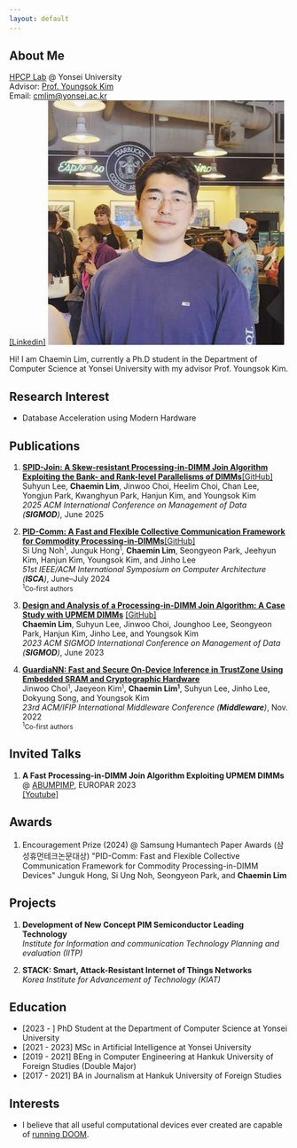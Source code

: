 ```yaml
---
layout: default
---
```


## About Me

<a href="https://hpcp.yonsei.ac.kr/">HPCP Lab</a> @ Yonsei University<br>
Advisor: <a href="https://hpcp.yonsei.ac.kr/~youngsok/">Prof. Youngsok Kim</a><br>
Email: cmlim@yonsei.ac.kr<br>
<a href="https://www.linkedin.com/in/chaemin-lim-038843263/">[Linkedin]</a>
<img class="profile-picture" src="chaemin.png">

Hi! I am Chaemin Lim, currently a Ph.D student in the Department of Computer Science at Yonsei University with my advisor Prof. Youngsok Kim.

## Research Interest

* Database Acceleration using Modern Hardware
 
## Publications

1. <b><a href="https://dl.acm.org/doi/abs/10.1145/3698827">SPID-Join: A Skew-resistant Processing-in-DIMM Join Algorithm Exploiting the Bank- and Rank-level Parallelisms of DIMMs</a></b><a href="https://github.com/yonsei-hpcp/spid-join">[GitHub]</a><br>
Suhyun Lee, <b>Chaemin Lim</b>, Jinwoo Choi, Heelim Choi, Chan Lee, Yongjun Park, Kwanghyun Park, Hanjun Kim, and Youngsok Kim<br>
<i>2025 ACM International Conference on Management of Data (<b>SIGMOD</b>)</i>, June 2025<br>
        
2. <b><a href="https://ieeexplore.ieee.org/stamp/stamp.jsp?tp=&arnumber=10609669">PID-Comm: A Fast and Flexible Collective Communication Framework for Commodity Processing-in-DIMMs</a></b><a href="https://github.com/AIS-SNU/PID-Comm">[GitHub]</a><br>
Si Ung Noh<small><sup>1</sup></small>, Junguk Hong<small><sup>1</sup></small>, <b>Chaemin Lim</b>, Seongyeon Park, Jeehyun Kim, Hanjun Kim, Youngsok Kim, and Jinho Lee<br>
<i>51st IEEE/ACM International Symposium on Computer Architecture (<b>ISCA</b>)</i>, June&ndash;July 2024<br>
<small><sup>1</sup>Co-first authors</small><br>

3. <b><a href="https://doi.org/10.1145/3589258">Design and Analysis of a Processing-in-DIMM Join Algorithm: A Case Study with UPMEM DIMMs</a></b> <a href="https://github.com/yonsei-hpcp/pid-join">[GitHub]</a><br>
<b>Chaemin Lim</b>, Suhyun Lee, Jinwoo Choi, Jounghoo Lee, Seongyeon Park, Hanjun Kim, Jinho Lee, and Youngsok Kim<br>
<i>2023 ACM SIGMOD International Conference on Management of Data (<b>SIGMOD</b>)</i>, June 2023<br>

4. <b><a href="https://dl.acm.org/doi/10.1145/3528535.3531513">GuardiaNN: Fast and Secure On-Device Inference in TrustZone Using Embedded SRAM and Cryptographic Hardware</a></b><br>
Jinwoo Choi<small><sup>1</sup></small>, Jaeyeon Kim<small><sup>1</sup></small>, <b>Chaemin Lim<small><sup>1</sup></small></b>, Suhyun Lee, Jinho Lee, Dokyung Song, and Youngsok Kim<br>
<i>23rd ACM/IFIP International Middleware Conference (<b>Middleware</b>)</i>, Nov. 2022 <br>
<small><sup>1</sup>Co-first authors</small><br>

## Invited Talks

1. <b>A Fast Processing-in-DIMM Join Algorithm Exploiting UPMEM DIMMs</b> @ <a href="https://www.upmem.com/abumpimp-2023/">ABUMPIMP</a>, EUROPAR 2023<br> <a href="https://youtu.be/G_9Zd1EwQ-8?si=sSJNSfTsD_ttAgR-">[Youtube]</a>

## Awards

1. Encouragement Prize (2024) @ Samsung Humantech Paper Awards (삼성휴먼테크논문대상)
"PID-Comm: Fast and Flexible Collective Communication Framework for Commodity Processing-in-DIMM Devices"
Junguk Hong, Si Ung Noh, Seongyeon Park, and <b>Chaemin Lim</b>

## Projects

1. <b>Development of New Concept PIM Semiconductor Leading Technology</b><br>
<i>Institute for Information and communication Technology Planning and evaluation (IITP)</i><br>

2. <b>STACK: Smart, Attack-Resistant Internet of Things Networks</b><br>
<i>Korea Institute for Advancement of Technology (KIAT)</i><br>

## Education

* [2023 - ] PhD Student at the Department of Computer Science at Yonsei University
* [2021 - 2023] MSc in Artificial Intelligence at Yonsei University
* [2019 - 2021] BEng in Computer Engineering at Hankuk University of Foreign Studies (Double Major)
* [2017 - 2021] BA in Journalism at Hankuk University of Foreign Studies

## Interests
* I believe that all useful computational devices ever created are capable of <a href="https://www.reddit.com/r/itrunsdoom/">running DOOM</a>. 
